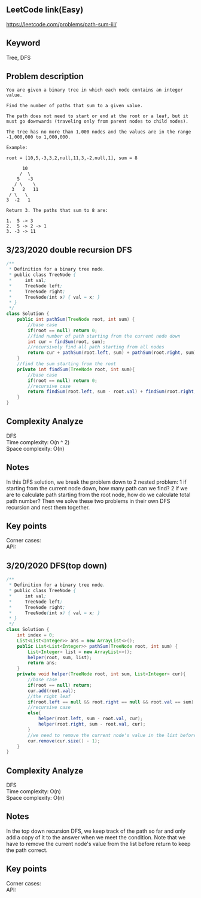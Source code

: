 ## LeetCode link(Easy)
https://leetcode.com/problems/path-sum-iii/

## Keyword
Tree, DFS

## Problem description
```
You are given a binary tree in which each node contains an integer value.

Find the number of paths that sum to a given value.

The path does not need to start or end at the root or a leaf, but it must go downwards (traveling only from parent nodes to child nodes).

The tree has no more than 1,000 nodes and the values are in the range -1,000,000 to 1,000,000.

Example:

root = [10,5,-3,3,2,null,11,3,-2,null,1], sum = 8

      10
     /  \
    5   -3
   / \    \
  3   2   11
 / \   \
3  -2   1

Return 3. The paths that sum to 8 are:

1.  5 -> 3
2.  5 -> 2 -> 1
3. -3 -> 11
```
## 3/23/2020 double recursion DFS

```java
/**
 * Definition for a binary tree node.
 * public class TreeNode {
 *     int val;
 *     TreeNode left;
 *     TreeNode right;
 *     TreeNode(int x) { val = x; }
 * }
 */
class Solution {
    public int pathSum(TreeNode root, int sum) {
        //base case
        if(root == null) return 0;
        //find number of path starting from the current node down
        int cur = findSum(root, sum);
        //recursively find all path starting from all nodes
        return cur + pathSum(root.left, sum) + pathSum(root.right, sum);
    }
    //find the sum starting from the root
    private int findSum(TreeNode root, int sum){
        //base case
        if(root == null) return 0;
        //recursive case
        return findSum(root.left, sum - root.val) + findSum(root.right, sum - root.val) + (root.val == sum ? 1 : 0);
    }
}
```

## Complexity Analyze
DFS\
Time complexity: O(n ^ 2) \
Space complexity: O(n)

## Notes
In this DFS solution, we break the problem down to 2 nested problem: 1 if starting from the current node down, how many path can we find? 2 if we are to calculate path starting from the root node, how do we calculate total path number? Then we solve these two problems in their own DFS recursion and nest them together.

## Key points
Corner cases:\
API:

## 3/20/2020 DFS(top down)

```java
/**
 * Definition for a binary tree node.
 * public class TreeNode {
 *     int val;
 *     TreeNode left;
 *     TreeNode right;
 *     TreeNode(int x) { val = x; }
 * }
 */
class Solution {
    int index = 0;
    List<List<Integer>> ans = new ArrayList<>();
    public List<List<Integer>> pathSum(TreeNode root, int sum) {
        List<Integer> list = new ArrayList<>();
        helper(root, sum, list);
        return ans;
    }
    private void helper(TreeNode root, int sum, List<Integer> cur){
        //base case
        if(root == null) return;
        cur.add(root.val);
        //the right leaf
        if(root.left == null && root.right == null && root.val == sum) ans.add(new ArrayList<>(cur));
        //recursive case
        else{
            helper(root.left, sum - root.val, cur);
            helper(root.right, sum - root.val, cur);
        }
        //we need to remove the current node's value in the list before going back to parent's function stack
        cur.remove(cur.size() - 1);
    }
}
```

## Complexity Analyze
DFS\
Time complexity: O(n)\
Space complexity: O(n)

## Notes
In the top down recursion DFS, we keep track of the path so far and only add a copy of it to the answer when we meet the condition. Note that we have to remove the current node's value from the list before return to keep the path correct.

## Key points
Corner cases:\
API: